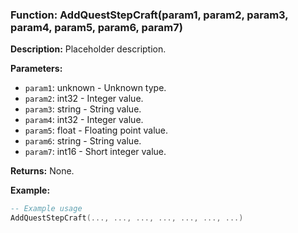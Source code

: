### Function: AddQuestStepCraft(param1, param2, param3, param4, param5, param6, param7)

**Description:**
Placeholder description.

**Parameters:**
- `param1`: unknown - Unknown type.
- `param2`: int32 - Integer value.
- `param3`: string - String value.
- `param4`: int32 - Integer value.
- `param5`: float - Floating point value.
- `param6`: string - String value.
- `param7`: int16 - Short integer value.

**Returns:** None.

**Example:**

```lua
-- Example usage
AddQuestStepCraft(..., ..., ..., ..., ..., ..., ...)
```

